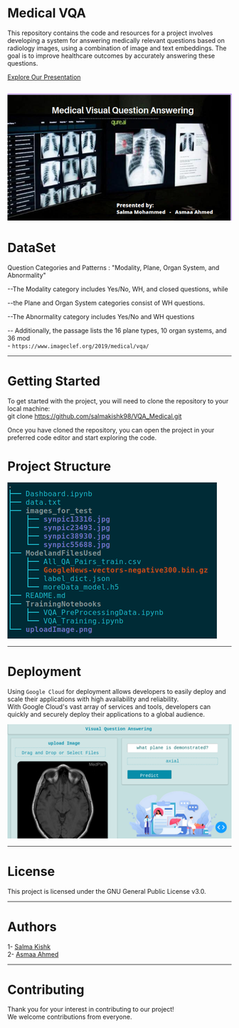 #  Medical VQA 

This repository contains the code and resources for a project involves developing a system for answering medically relevant questions based on radiology images, using a combination of image and text embeddings. The goal is to improve healthcare outcomes by accurately answering these questions. <br>

[ Explore Our Presentation](https://www.canva.com/design/DAFke_apZOU/_LBE-pZxwtpsn9gvGY13Sw/edit?utm_content=DAFke_apZOU&utm_campaign=designshare&utm_medium=link2&utm_source=sharebutton)

![](https://github.com/salmakishk98/VQA_Medical/blob/main/ModelandFilesUsed/Screenshot%20from%202023-05-31%2021-08-49.png?raw=true)
---
# DataSet
Question Categories and Patterns : "Modality, Plane, Organ System, and Abnormality"

--The Modality category includes Yes/No, WH, and closed questions, while 

--the Plane and Organ System categories consist of WH questions. 

--The Abnormality category includes Yes/No and WH questions

-- Additionally, the passage lists the 16 plane types, 10 organ systems, and 36 mod
<br>
     - `https://www.imageclef.org/2019/medical/vqa/`

---
# 


# Getting Started
To get started with the project, you will need to clone the repository to your local machine:<br>
git clone  https://github.com/salmakishk98/VQA_Medical.git <br>

Once you have cloned the repository, you can open the project in your preferred code editor and start exploring the code.


# Project Structure

![](https://github.com/salmakishk98/VQA_Medical/blob/main/ModelandFilesUsed/Screenshot%20from%202023-05-31%2021-14-02.png?raw=true)

---

# Deployment

Using `Google Cloud` for deployment allows developers to easily deploy and scale their applications with high availability and reliability.<br>
With Google Cloud's vast array of services and tools, developers can quickly and securely deploy their applications to a global audience.<br>

![](https://github.com/salmakishk98/VQA_Medical/blob/main/ModelandFilesUsed/Screenshot%20from%202023-05-31%2020-30-22.png?raw=true)

---
# License
  This project is licensed under the GNU General Public License v3.0.

---
# Authors
  1- [Salma Kishk](https://github.com/salmakishk98)<br>
  2- [Asmaa Ahmed](https://github.com/asmaabadran1)<br>


  
---
# Contributing
Thank you for your interest in contributing to our project!<br>
We welcome contributions from everyone. 





